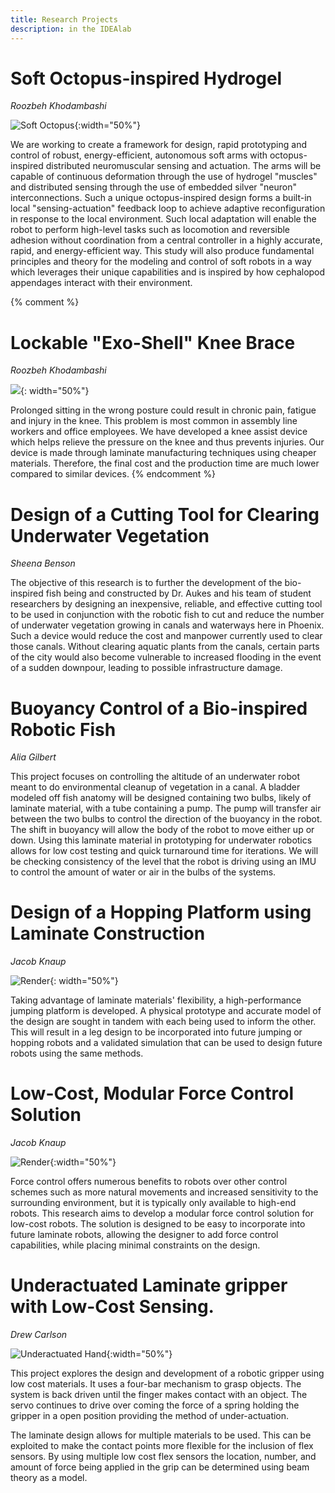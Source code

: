 ```yaml
---
title: Research Projects
description: in the IDEAlab
---
```


# Soft Octopus-inspired Hydrogel
_Roozbeh Khodambashi_

![Soft Octopus](2018-onr/octo1.png){:width="50%"}

We are working to create a framework for design, rapid prototyping and control of robust, energy-efficient, autonomous soft arms with octopus-inspired distributed neuromuscular sensing and actuation. The arms will be capable of continuous deformation through the use of hydrogel "muscles" and distributed sensing through the use of embedded silver "neuron" interconnections. Such a unique octopus-inspired design forms a built-in local "sensing-actuation" feedback loop to achieve adaptive reconfiguration in response to the local environment. Such local adaptation will enable the robot to perform high-level tasks such as locomotion and reversible adhesion without coordination from a central controller in a highly accurate, rapid, and energy-efficient way. This study will also produce fundamental principles and theory for the modeling and control of soft robots in a way which leverages their unique capabilities and is inspired by how cephalopod appendages interact with their environment.

{% comment %}
# Lockable "Exo-Shell" Knee Brace
_Roozbeh Khodambashi_

![](2018-knee-brace/capture.png){: width="50%"}

Prolonged sitting in the wrong posture could result in chronic pain, fatigue and injury in the knee. This problem is most common in assembly line workers and office employees.  We have developed a knee assist device which helps relieve the pressure on the knee and thus prevents injuries. Our device is made through laminate manufacturing techniques using cheaper materials. Therefore, the final cost and the production time are much lower compared to similar devices.
{% endcomment %}

# Design of a Cutting Tool for Clearing Underwater Vegetation

_Sheena Benson_

The objective of this research is to further the development of the bio-inspired fish being and constructed by Dr. Aukes and his team of student researchers by designing an inexpensive, reliable, and effective cutting tool to be used in conjunction with the robotic fish to cut and reduce the number of underwater vegetation growing in canals and waterways here in Phoenix. Such a device would reduce the cost and manpower currently used to clear those canals. Without clearing aquatic plants from the canals, certain parts of the city would also become vulnerable to increased flooding in the event of a sudden downpour, leading to possible infrastructure damage.

# Buoyancy Control of a Bio-inspired Robotic Fish

_Alia Gilbert_

This project focuses on controlling the altitude of an underwater robot meant to do environmental cleanup of vegetation in a canal. A bladder modeled off fish anatomy will be designed containing two bulbs, likely of laminate material, with a tube containing a pump. The pump will transfer air between the two bulbs to control the direction of the buoyancy in the robot. The shift in buoyancy will allow the body of the robot to move either up or down. Using this laminate material in prototyping for underwater robotics allows for low cost testing and quick turnaround time for iterations. We will be checking consistency of the level that the robot is driving using an IMU to control the amount of water or air in the bulbs of the systems.

# Design of a Hopping Platform using Laminate Construction

_Jacob Knaup_

![Render](2017-knaup-jumping/render.png){: width="50%"}

Taking advantage of laminate materials' flexibility, a high-performance jumping platform is developed. A physical prototype and accurate model of the design are sought in tandem with each being used to inform the other. This will result in a leg design to be incorporated into future jumping or hopping robots and a validated simulation that can be used to design future robots using the same methods.

# Low-Cost, Modular Force Control Solution

_Jacob Knaup_

![Render](2017-knaup-force-sensing/springy-four-bar.png){:width="50%"}

Force control offers numerous benefits to robots over other control schemes such as more natural movements and increased sensitivity to the surrounding environment, but it is typically only available to high-end robots. This research aims to develop a modular force control solution for low-cost robots. The solution is designed to be easy to incorporate into future laminate robots, allowing the designer to add force control capabilities, while placing minimal constraints on the design.

# Underactuated Laminate gripper with Low-Cost Sensing.

_Drew Carlson_

![Underactuated Hand](2017-underactuated-hand/picture1.png){:width="50%"}

This project explores the design and development of a robotic gripper using low cost materials. It uses a four-bar mechanism to grasp objects. The system is back driven until the finger makes contact with an object. The servo continues to drive over coming the force of a spring holding the gripper in a open position providing the method of under-actuation.  

The laminate design allows for multiple materials to be used. This can be exploited to make the contact points more flexible for the inclusion of flex sensors. By using multiple low cost flex sensors the location, number, and amount of force being applied in the grip can be determined using beam theory as a model.
